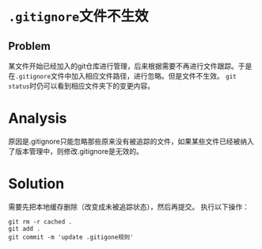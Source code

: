 # `.gitignore`文件不生效

## Problem 
某文件开始已经加入的git仓库进行管理，后来根据需要不再进行文件跟踪。于是在`.gitignore`文件中加入相应文件路径，进行忽略。但是文件不生效。
`git status`时仍可以看到相应文件夹下的变更内容。

# Analysis

原因是.gitignore只能忽略那些原来没有被追踪的文件，如果某些文件已经被纳入了版本管理中，则修改.gitignore是无效的。

# Solution

需要先把本地缓存删除（改变成未被追踪状态），然后再提交。
执行以下操作：

```
git rm -r cached .
git add .
git commit -m 'update .gitigone规则'
```